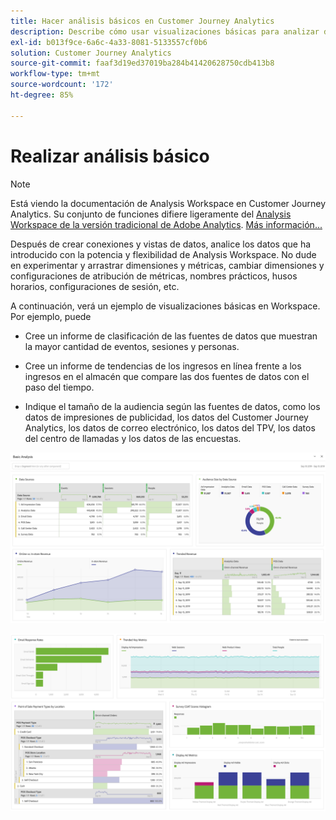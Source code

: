 ```yaml
---
title: Hacer análisis básicos en Customer Journey Analytics
description: Describe cómo usar visualizaciones básicas para analizar datos en Customer Journey Analytics
exl-id: b013f9ce-6a6c-4a33-8081-5133557cf0b6
solution: Customer Journey Analytics
source-git-commit: faaf3d19ed37019ba284b41420628750cdb413b8
workflow-type: tm+mt
source-wordcount: '172'
ht-degree: 85%

---
```


# Realizar análisis básico

>[!NOTE]
>
>Está viendo la documentación de Analysis Workspace en Customer Journey Analytics. Su conjunto de funciones difiere ligeramente del [Analysis Workspace de la versión tradicional de Adobe Analytics](https://experienceleague.adobe.com/docs/analytics/analyze/analysis-workspace/home.html?lang=es). [Más información...](/help/getting-started/cja-aa.md)

Después de crear conexiones y vistas de datos, analice los datos que ha introducido con la potencia y flexibilidad de Analysis Workspace. No dude en experimentar y arrastrar dimensiones y métricas, cambiar dimensiones y configuraciones de atribución de métricas, nombres prácticos, husos horarios, configuraciones de sesión, etc.

A continuación, verá un ejemplo de visualizaciones básicas en Workspace. Por ejemplo, puede

* Cree un informe de clasificación de las fuentes de datos que muestran la mayor cantidad de eventos, sesiones y personas.

* Cree un informe de tendencias de los ingresos en línea frente a los ingresos en el almacén que compare las dos fuentes de datos con el paso del tiempo.

* Indique el tamaño de la audiencia según las fuentes de datos, como los datos de impresiones de publicidad, los datos del Customer Journey Analytics, los datos de correo electrónico, los datos del TPV, los datos del centro de llamadas y los datos de las encuestas.

![](assets/cja-basic-analysis.png)

![](assets/cja-basic-analysis2.png)
